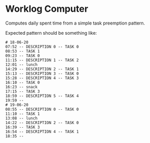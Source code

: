 # Worklog Computer

Computes daily spent time from a simple task preemption pattern.

Expected pattern should be something like:

```
# 18-06-20
07:52 -- DESCRIPTION 0 -- TASK 0
08:53 -- TASK 1
09:23 -- TASK 0
11:15 -- DESCRIPTION 1 -- TASK 2
12:01 -- lunch
14:29 -- DESCRIPTION 2 -- TASK 1
15:13 -- DESCRIPTION 3 -- TASK 0
15:28 -- DESCRIPTION 4 -- TASK 3
16:10 -- TASK 0
16:23 -- snack
17:15 -- TASK 3
18:59 -- DESCRIPTION 5 -- TASK 4
19:59 --
# 19-06-20
08:55 -- DESCRIPTION 0 -- TASK 0
11:10 -- TASK 1
13:08 -- lunch
14:22 -- DESCRIPTION 2 -- TASK 0
16:39 -- TASK 3
16:54 -- DESCRIPTION 4 -- TASK 1
18:35 --
```
